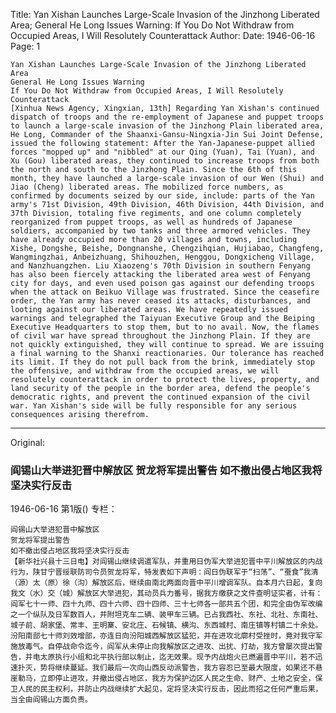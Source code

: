 Title: Yan Xishan Launches Large-Scale Invasion of the Jinzhong Liberated Area; General He Long Issues Warning: If You Do Not Withdraw from Occupied Areas, I Will Resolutely Counterattack
Author:
Date: 1946-06-16
Page: 1

    Yan Xishan Launches Large-Scale Invasion of the Jinzhong Liberated Area
    General He Long Issues Warning
    If You Do Not Withdraw from Occupied Areas, I Will Resolutely Counterattack
    [Xinhua News Agency, Xingxian, 13th] Regarding Yan Xishan's continued dispatch of troops and the re-employment of Japanese and puppet troops to launch a large-scale invasion of the Jinzhong Plain liberated area, He Long, Commander of the Shaanxi-Gansu-Ningxia-Jin Sui Joint Defense, issued the following statement: After the Yan-Japanese-puppet allied forces "mopped up" and "nibbled" at our Qing (Yuan), Tai (Yuan), and Xu (Gou) liberated areas, they continued to increase troops from both the north and south to the Jinzhong Plain. Since the 6th of this month, they have launched a large-scale invasion of our Wen (Shui) and Jiao (Cheng) liberated areas. The mobilized force numbers, as confirmed by documents seized by our side, include: parts of the Yan army's 71st Division, 49th Division, 46th Division, 44th Division, and 37th Division, totaling five regiments, and one column completely reorganized from puppet troops, as well as hundreds of Japanese soldiers, accompanied by two tanks and three armored vehicles. They have already occupied more than 20 villages and towns, including Xishe, Dongshe, Beishe, Dongnanshe, Chengzihqian, Hujiabao, Changfeng, Wangmingzhai, Anbeizhuang, Shihouzhen, Henggou, Dongxicheng Village, and Nanzhuangzhen. Liu Xiaozeng's 70th Division in southern Fenyang has also been fiercely attacking the liberated area west of Fenyang city for days, and even used poison gas against our defending troops when the attack on Beikuo Village was frustrated. Since the ceasefire order, the Yan army has never ceased its attacks, disturbances, and looting against our liberated areas. We have repeatedly issued warnings and telegraphed the Taiyuan Executive Group and the Beiping Executive Headquarters to stop them, but to no avail. Now, the flames of civil war have spread throughout the Jinzhong Plain. If they are not quickly extinguished, they will continue to spread. We are issuing a final warning to the Shanxi reactionaries. Our tolerance has reached its limit. If they do not pull back from the brink, immediately stop the offensive, and withdraw from the occupied areas, we will resolutely counterattack in order to protect the lives, property, and land security of the people in the border area, defend the people's democratic rights, and prevent the continued expansion of the civil war. Yan Xishan's side will be fully responsible for any serious consequences arising therefrom.



<hr /> 

Original: 


### 阎锡山大举进犯晋中解放区  贺龙将军提出警告  如不撤出侵占地区我将坚决实行反击

1946-06-16
第1版()
专栏：

    阎锡山大举进犯晋中解放区
    贺龙将军提出警告
    如不撤出侵占地区我将坚决实行反击
    【新华社兴县十三日电】对阎锡山继续调遣军队，并重用日伪军大举进犯晋中平川解放区的内战行为，陕甘宁晋绥联防司令员贺龙将军，特发表如下声明：阎日伪联军于“扫荡”、“蚕食”我清（源）太（原）徐（沟）解放区后，继续由南北两面向晋中平川增调军队。自本月六日起，复向我文（水）交（城）解放区大举进犯，其动员兵力番号，据我方缴获之文件查明证实者，计有：阎军七十一师、四十九师、四十六师、四十四师、三十七师各一部共五个团，和完全由伪军改编之一个纵队及日军数百人，并附坦克车二辆、装甲车三辆。已占我西社、东社、北社、东南社、城子前、胡家堡、常丰、王明寨、安北庄、石候镇、横沟、东西城村、南庄镇等村镇二十余处。汾阳南部七十师刘效增部，亦连日向汾阳城西解放区猛犯，并在进攻北廓村受挫时，竟对我守军施放毒气。自停战命令迄今，阎军从未停止向我解放区之进攻、出扰、打劫，我方曾屡次提出警告，并电太原执行小组和北平执行部以制止，迄无效果。现予内战炮火已燃遍晋中平川，若不迅速扑灭，势将继续蔓延。我们最后一次向山西反动派警告，我方容忍已至最大限度，如果还不悬崖勒马，立即停止进攻，并撤出侵占地区，我方为保护边区人民之生命、财产、土地之安全，保卫人民的民主权利，并防止内战继续扩大起见，定将坚决实行反击，因此而招之任何严重后果，当全由阎锡山方面负责。
